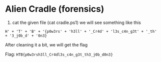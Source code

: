 # Alien Cradle (forensics)

1. cat the given file (cat cradle.ps1)
we will see something like this

`H' + 'T' + 'B' + '{p0w3rs' + 'h3ll' + '_Cr4d' + 'l3s_c4n_g3t' + '_th' + '3_j0b_d' + '0n3}`

After cleaning it a bit, we will get the flag

Flag: `HTB{p0w3rsh3ll_Cr4dl3s_c4n_g3t_th3_j0b_d0n3}`
